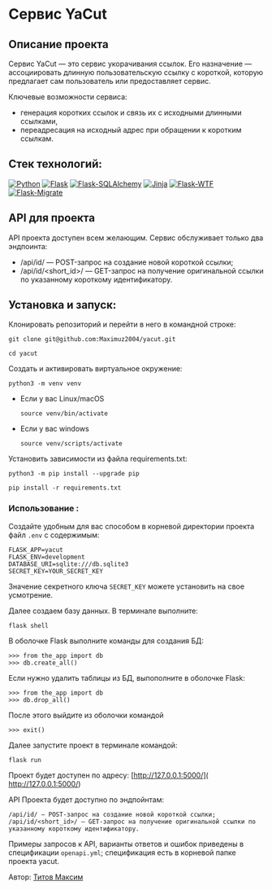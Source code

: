 # Сервис YaCut

## Описание проекта

Сервис YaCut — это сервис укорачивания ссылок. Его назначение — ассоциировать 
длинную пользовательскую ссылку с короткой, которую предлагает сам 
пользователь или предоставляет сервис.

Ключевые возможности сервиса:
- генерация коротких ссылок и связь их с исходными длинными ссылками,
- переадресация на исходный адрес при обращении к коротким ссылкам.

## Стек технологий:
[![Python](https://img.shields.io/badge/-Python-464646?style=flat-square&logo=Python)](https://www.python.org/)
[![Flask](https://img.shields.io/badge/-Flask-464646?logo=flask)](https://palletsprojects.com/p/flask/)
[![Flask-SQLAlchemy](https://img.shields.io/badge/-FlaskSQLAlchemy-464646?logo=flask)](https://flask-sqlalchemy.palletsprojects.com/en/latest/)
[![Jinja](https://img.shields.io/badge/-Jinja-464646?logo=Jinja)](https://palletsprojects.com/p/jinja/)
[![Flask-WTF](https://img.shields.io/badge/-FlaskWTF-464646?logo=Flask)](https://flask-wtf.readthedocs.io/en/latest/)
[![Flask-Migrate](https://img.shields.io/badge/-Flask_Migrate-464646?logo=Flask)](https://flask-migrate.readthedocs.io/en/latest/index.html)
## API для проекта

API проекта доступен всем желающим. Сервис обслуживает только два эндпоинта:
* /api/id/ — POST-запрос на создание новой короткой ссылки;
* /api/id/<short_id>/ — GET-запрос на получение оригинальной ссылки по указанному короткому идентификатору.

## Установка и запуск:
Клонировать репозиторий и перейти в него в командной строке:


```
git clone git@github.com:Maximuz2004/yacut.git
```

```
cd yacut
```

Cоздать и активировать виртуальное окружение:

```
python3 -m venv venv
```

* Если у вас Linux/macOS

    ```
    source venv/bin/activate
    ```

* Если у вас windows

    ```
    source venv/scripts/activate
    ```

Установить зависимости из файла requirements.txt:

```
python3 -m pip install --upgrade pip
```

```
pip install -r requirements.txt
```
### Использование :
Создайте удобным для вас способом в корневой директории проекта 
файл ```.env``` с содержимым:
```
FLASK_APP=yacut
FLASK_ENV=development
DATABASE_URI=sqlite:///db.sqlite3
SECRET_KEY=YOUR_SECRET_KEY
```
Значение секретного ключа ```SECRET_KEY``` можете установить на свое
усмотрение.

Далее создаем базу данных. 
В терминале выполните: 
```
flask shell
```
В оболочке Flask выполните команды для создания БД:
```
>>> from the_app import db
>>> db.create_all()
```
Если нужно удалить таблицы из БД, выпополните в оболочке Flask:
```
>>> from the_app import db
>>> db.drop_all()
```

После этого выйдите из оболочки командой 
```
>>> exit()
```
Далее запустите проект в терминале командой:
```
flask run
```
Проект будет доступен по адресу: [http://127.0.0.1:5000/]( http://127.0.0.1:5000/)

API Проекта будет доступно по эндпойнтам:
```
/api/id/ — POST-запрос на создание новой короткой ссылки;
/api/id/<short_id>/ — GET-запрос на получение оригинальной ссылки по указанному короткому идентификатору.
```
Примеры запросов к API, варианты ответов и ошибок приведены в спецификации ```openapi.yml```; спецификация есть в корневой папке проекта yacut. 

Автор: [Титов Максим](https://github.com/Maximuz2004)